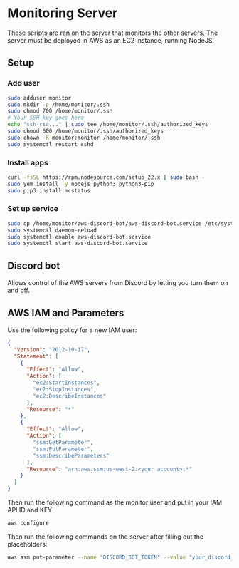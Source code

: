 # Monitoring Server

These scripts are ran on the server that monitors the other servers. The server must be deployed in AWS as an EC2 instance, running NodeJS.

## Setup

### Add user

```bash
sudo adduser monitor
sudo mkdir -p /home/monitor/.ssh
sudo chmod 700 /home/monitor/.ssh
# Your SSH key goes here
echo "ssh-rsa..." | sudo tee /home/monitor/.ssh/authorized_keys
sudo chmod 600 /home/monitor/.ssh/authorized_keys
sudo chown -R monitor:monitor /home/monitor/.ssh
sudo systemctl restart sshd
```

### Install apps

```bash
curl -fsSL https://rpm.nodesource.com/setup_22.x | sudo bash -
sudo yum install -y nodejs python3 python3-pip
sudo pip3 install mcstatus
```

### Set up service

```bash
sudo cp /home/monitor/aws-discord-bot/aws-discord-bot.service /etc/systemd/system/
sudo systemctl daemon-reload
sudo systemctl enable aws-discord-bot.service
sudo systemctl start aws-discord-bot.service
```

## Discord bot

Allows control of the AWS servers from Discord by letting you turn them on and off.

## AWS IAM and Parameters

Use the following policy for a new IAM user:
```json
{
  "Version": "2012-10-17",
  "Statement": [
    {
      "Effect": "Allow",
      "Action": [
        "ec2:StartInstances",
        "ec2:StopInstances",
        "ec2:DescribeInstances"
      ],
      "Resource": "*"
    },
    {
      "Effect": "Allow",
      "Action": [
        "ssm:GetParameter",
        "ssm:PutParameter",
        "ssm:DescribeParameters"
      ],
      "Resource": "arn:aws:ssm:us-west-2:<your account>:*"
    }
  ]
}
```
Then run the following command as the monitor user and put in your IAM API ID and KEY

```bash
aws configure
```
Then run the following commands on the server after filling out the placeholders:

```bash
aws ssm put-parameter --name "DISCORD_BOT_TOKEN" --value "your_discord_bot_token" --type "SecureString"
```